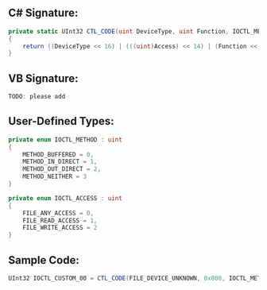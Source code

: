 
## C# Signature:
```cs
private static UInt32 CTL_CODE(uint DeviceType, uint Function, IOCTL_METHOD Method, IOCTL_ACCESS Access)
{
    return ((DeviceType << 16) | (((uint)Access) << 14) | (Function << 2) | ((uint)Method));
}
```

## VB Signature:
```cs
TODO: please add
```

## User-Defined Types:
```cs
private enum IOCTL_METHOD : uint
{
    METHOD_BUFFERED = 0,
    METHOD_IN_DIRECT = 1,
    METHOD_OUT_DIRECT = 2,
    METHOD_NEITHER = 3
}

private enum IOCTL_ACCESS : uint
{
    FILE_ANY_ACCESS = 0,
    FILE_READ_ACCESS = 1,
    FILE_WRITE_ACCESS = 2
}
```

## Sample Code:
```cs
UInt32 IOCTL_CUSTOM_00 = CTL_CODE(FILE_DEVICE_UNKNOWN, 0x800, IOCTL_METHOD.METHOD_BUFFERED, IOCTL_ACCESS.FILE_ANY_ACCESS);
```
